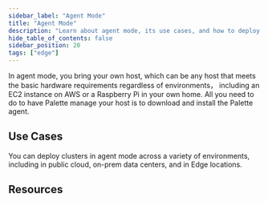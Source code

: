 ```yaml
---
sidebar_label: "Agent Mode"
title: "Agent Mode"
description: "Learn about agent mode, its use cases, and how to deploy a cluster in agent mode. "
hide_table_of_contents: false
sidebar_position: 20
tags: ["edge"]
---
```


In agent mode, you bring your own host, which can be any host that meets the basic hardware requirements regardless of
environments， including an EC2 instance on AWS or a Raspberry Pi in your own home. All you need to do to have Palette
manage your host is to download and install the Palette agent.

## Use Cases

You can deploy clusters in agent mode across a variety of environments, including in public cloud, on-prem data centers,
and in Edge locations.

## Resources
